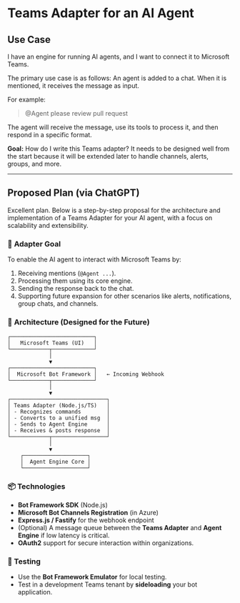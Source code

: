 # Teams Adapter for an AI Agent

## Use Case

I have an engine for running AI agents, and I want to connect it to Microsoft Teams.

The primary use case is as follows:
An agent is added to a chat. When it is mentioned, it receives the message as input.

For example:
> @Agent please review pull request <url>

The agent will receive the message, use its tools to process it, and then respond in a specific format.

**Goal:** How do I write this Teams adapter? It needs to be designed well from the start because it will be extended later to handle channels, alerts, groups, and more.

---

## Proposed Plan (via ChatGPT)

Excellent plan. Below is a step-by-step proposal for the architecture and implementation of a Teams Adapter for your AI agent, with a focus on scalability and extensibility.

### 🔧 **Adapter Goal**

To enable the AI agent to interact with Microsoft Teams by:
1.  Receiving mentions (`@Agent ...`).
2.  Processing them using its core engine.
3.  Sending the response back to the chat.
4.  Supporting future expansion for other scenarios like alerts, notifications, group chats, and channels.

### 🧱 **Architecture (Designed for the Future)**

```
┌──────────────────────────┐
│   Microsoft Teams (UI)   │
└────────────┬─────────────┘
             │
             ▼
┌──────────────────────────┐
│  Microsoft Bot Framework │   ← Incoming Webhook
└────────────┬─────────────┘
             │
             ▼
┌──────────────────────────────┐
│ Teams Adapter (Node.js/TS)   │
│ - Recognizes commands        │
│ - Converts to a unified msg  │
│ - Sends to Agent Engine      │
│ - Receives & posts response  │
└────────────┬─────────────────┘
             │
             ▼
    ┌────────────────────┐
    │  Agent Engine Core │
    └────────────────────┘
```

### 📦 **Technologies**

*   **Bot Framework SDK** (Node.js)
*   **Microsoft Bot Channels Registration** (in Azure)
*   **Express.js / Fastify** for the webhook endpoint
*   (Optional) A message queue between the **Teams Adapter** and **Agent Engine** if low latency is critical.
*   **OAuth2** support for secure interaction within organizations.

### 🔄 Testing

*   Use the **Bot Framework Emulator** for local testing.
*   Test in a development Teams tenant by **sideloading** your bot application.
